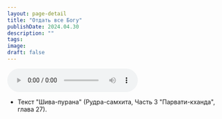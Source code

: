 ```yaml
---
layout: page-detail
title: "Отдать все Богу"
publishDate: 2024.04.30
description: ""
tags:
image:
draft: false
---
```


<audio title="2024.04.30 - Отдать все Богу.mp3" src="https://filer-api.advayta.org/v1.0/public/files/73714" controls=""></audio>

* Текст "Шива-пурана" (Рудра-самхита, Часть 3 "Парвати-кханда", глава 27).

  
